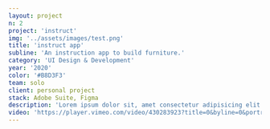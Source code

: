 ```yaml
---
layout: project
n: 2
project: 'instruct'
img: '../assets/images/test.png'
title: 'instruct app'
subline: 'An instruction app to build furniture.'
category: 'UI Design & Development'
year: '2020'
color: '#B8D3F3'
team: solo
client: personal project
stack: Adobe Suite, Figma
description: 'Lorem ipsum dolor sit, amet consectetur adipisicing elit. Fugiat a quibusdam eligendi id fuga non labore laboriosam tenetur repellat accusantium doloribus harum accusamus aperiam, eum reprehenderit, magni itaque incidunt odio! Lorem ipsum dolor sit, amet consectetur adipisicing elit. Fugiat a quibusdam eligendi id fuga non labore laboriosam tenetur repellat accusantium doloribus harum accusamus aperiam, eum reprehenderit, magni itaque incidunt odio!'
video: 'https://player.vimeo.com/video/430283923?title=0&byline=0&portrait=0&sidedock=0'
---
```

